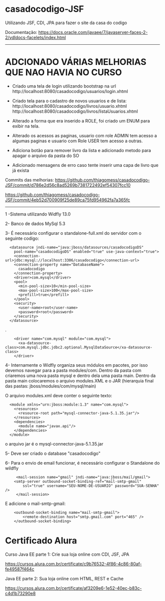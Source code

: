 # casadocodigo-JSF
Utilizando JSF, CDI, JPA para fazer o site da casa do codigo

Documentação: https://docs.oracle.com/javaee/7/javaserver-faces-2-2/vdldocs-facelets/index.html

*************************************************************************************
# ADCIONADO VÁRIAS MELHORIAS QUE NAO HAVIA NO CURSO

* Criado uma tela de login utilizando bootstrap na url 
	http://localhost:8080/casadocodigo/usuarios/login.xhtml

* Criado tela para o cadastro de novos usuarios e de lista: 
	http://localhost:8080/casadocodigo/livros/usuario.xhtml
	http://localhost:8080/casadocodigo/livros/listaUsuarios.xhtml

* Alterado a forma que era inserido a ROLE, foi criado um ENUM para exibir na tela.

* Alterado os acessos as paginas, usuario com role ADMIN tem acesso a algumas paginas e usuario com Role USER tem acesso a outras.

* Adiciona botão para remover livro da lista e adicionado metodo para apagar o arquivo da pasta do SO

* Adicionado mensagens de erro caso tente inserir uma capa de livro que já exista

Commits das melhorias: 
https://github.com/thiagomess/casadocodigo-JSF/commit/d786e2d56c8ad5269b7381722492ef54307fcc10

https://github.com/thiagomess/casadocodigo-JSF/commit/4eb52d700909f25de89ca75fd954962fa7a365fc


*************************************************************************************

 1 -Sistema utilizando Widfly 13.0

 2- Banco de dados MySql 5.3

 3- É necessário configurar o standalone-full.xml do servidor com o seguinte codigo:


      <datasource jndi-name="java:jboss/datasources/casadocodigoDS"
        pool-name="casadocodigoDS" enabled="true" use-java-context="true">
        <connection-url>jdbc:mysql://localhost:3306/casadocodigo</connection-url>
        <connection-property name="DatabaseName">
          casadocodigo
        </connection-property>
        <driver>com.mysql</driver>
        <pool>
          <min-pool-size>10</min-pool-size>
          <max-pool-size>100</max-pool-size>
          <prefill>true</prefill>
        </pool>
        <security>
          <user-name>root</user-name>
          <password>root</password>
        </security>
      </datasource>
       
  .
  
        <driver name="com.mysql" module="com.mysql">
          <xa-datasource-class>com.mysql.jdbc.jdbc2.optional.MysqlDataSource</xa-datasource-class>
        </driver>


4- Internamente o Widfly organiza seus módulos em pacotes, por isso devemos navegar para a pasta modules/com. Dentro da pasta com criaremos uma nova pasta mysql e dentro dela uma pasta main. Dentro da pasta main colocaremos o arquivo modules.XML e o JAR (hierarquia final das pastas: jboss/modules/com/mysql/main)

O arquivo modules.xml deve conter o seguinte texto:
      <?xml version="1.0" encoding="UTF-8"?>

      <module xmlns="urn:jboss:module:1.3" name="com.mysql">
        <resources>
          <resource-root path="mysql-connector-java-5.1.35.jar"/>
        </resources>
        <dependencies>
          <module name="javax.api"/>
        </dependencies>
      </module>

o arquivo jar é o mysql-connector-java-5.1.35.jar

5- Deve ser criado o database "casadocodigo"

6- Para o envio de email funcionar, é necessário configurar o Standalone do wildfly
		
		 <mail-session name="gmail" jndi-name="java:jboss/mail/gmail">
        <smtp-server outbound-socket-binding-ref="mail-smtp-gmail"
            ssl="true" username="SEU-NOME-DE-USUARIO" password="SUA-SENHA" />
   		 </mail-session>
   		 
   E adicione o mail-smtp-gmail:
   
	   	<outbound-socket-binding name="mail-smtp-gmail">
	        <remote-destination host="smtp.gmail.com" port="465" />
	    </outbound-socket-binding>


# Certificado Alura

Curso Java EE parte 1: Crie sua loja online com CDI, JSF, JPA

https://cursos.alura.com.br/certificate/c9b76532-4f86-4c86-80af-fe49587f464c

Java EE parte 2: Sua loja online com HTML, REST e Cache

https://cursos.alura.com.br/certificate/af3209e6-1e52-40ec-b83c-c4d1b73290e8

